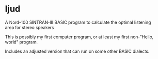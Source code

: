 # ljud
A Nord-100 SINTRAN-III BASIC program to calculate the optimal listening area for stereo speakers

This is possibly my first computer program, or at least my first non-"Hello, world" program.

Includes an adjusted version that can run on some other BASIC dialects.

